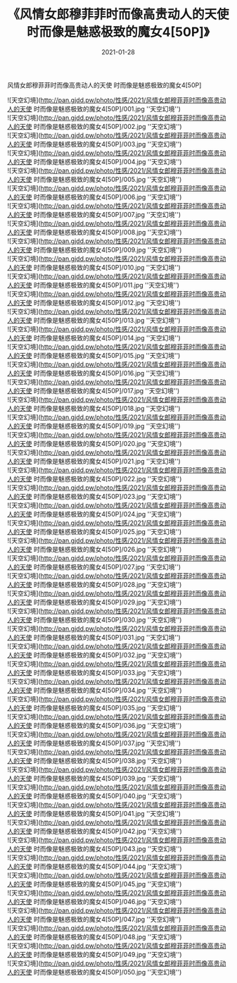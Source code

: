 ﻿---
layout: post
title:  《风情女郎穆菲菲时而像高贵动人的天使 时而像是魅惑极致的魔女4[50P]》
date:   2021-01-28
img: http://pan.gjdd.pw/photo/性感/2021/风情女郎穆菲菲时而像高贵动人的天使 时而像是魅惑极致的魔女4[50P]/000.jpg
categories: [美女, 性感, 泳衣]
---

风情女郎穆菲菲时而像高贵动人的天使 时而像是魅惑极致的魔女4[50P]



![天空幻境](http://pan.gjdd.pw/photo/性感/2021/风情女郎穆菲菲时而像高贵动人的天使 时而像是魅惑极致的魔女4[50P]/001.jpg ''天空幻境'') <br>
![天空幻境](http://pan.gjdd.pw/photo/性感/2021/风情女郎穆菲菲时而像高贵动人的天使 时而像是魅惑极致的魔女4[50P]/002.jpg ''天空幻境'') <br>
![天空幻境](http://pan.gjdd.pw/photo/性感/2021/风情女郎穆菲菲时而像高贵动人的天使 时而像是魅惑极致的魔女4[50P]/003.jpg ''天空幻境'') <br>
![天空幻境](http://pan.gjdd.pw/photo/性感/2021/风情女郎穆菲菲时而像高贵动人的天使 时而像是魅惑极致的魔女4[50P]/004.jpg ''天空幻境'') <br>
![天空幻境](http://pan.gjdd.pw/photo/性感/2021/风情女郎穆菲菲时而像高贵动人的天使 时而像是魅惑极致的魔女4[50P]/005.jpg ''天空幻境'') <br>
![天空幻境](http://pan.gjdd.pw/photo/性感/2021/风情女郎穆菲菲时而像高贵动人的天使 时而像是魅惑极致的魔女4[50P]/006.jpg ''天空幻境'') <br>
![天空幻境](http://pan.gjdd.pw/photo/性感/2021/风情女郎穆菲菲时而像高贵动人的天使 时而像是魅惑极致的魔女4[50P]/007.jpg ''天空幻境'') <br>
![天空幻境](http://pan.gjdd.pw/photo/性感/2021/风情女郎穆菲菲时而像高贵动人的天使 时而像是魅惑极致的魔女4[50P]/008.jpg ''天空幻境'') <br>
![天空幻境](http://pan.gjdd.pw/photo/性感/2021/风情女郎穆菲菲时而像高贵动人的天使 时而像是魅惑极致的魔女4[50P]/009.jpg ''天空幻境'') <br>
![天空幻境](http://pan.gjdd.pw/photo/性感/2021/风情女郎穆菲菲时而像高贵动人的天使 时而像是魅惑极致的魔女4[50P]/010.jpg ''天空幻境'') <br>
![天空幻境](http://pan.gjdd.pw/photo/性感/2021/风情女郎穆菲菲时而像高贵动人的天使 时而像是魅惑极致的魔女4[50P]/011.jpg ''天空幻境'') <br>
![天空幻境](http://pan.gjdd.pw/photo/性感/2021/风情女郎穆菲菲时而像高贵动人的天使 时而像是魅惑极致的魔女4[50P]/012.jpg ''天空幻境'') <br>
![天空幻境](http://pan.gjdd.pw/photo/性感/2021/风情女郎穆菲菲时而像高贵动人的天使 时而像是魅惑极致的魔女4[50P]/013.jpg ''天空幻境'') <br>
![天空幻境](http://pan.gjdd.pw/photo/性感/2021/风情女郎穆菲菲时而像高贵动人的天使 时而像是魅惑极致的魔女4[50P]/014.jpg ''天空幻境'') <br>
![天空幻境](http://pan.gjdd.pw/photo/性感/2021/风情女郎穆菲菲时而像高贵动人的天使 时而像是魅惑极致的魔女4[50P]/015.jpg ''天空幻境'') <br>
![天空幻境](http://pan.gjdd.pw/photo/性感/2021/风情女郎穆菲菲时而像高贵动人的天使 时而像是魅惑极致的魔女4[50P]/016.jpg ''天空幻境'') <br>
![天空幻境](http://pan.gjdd.pw/photo/性感/2021/风情女郎穆菲菲时而像高贵动人的天使 时而像是魅惑极致的魔女4[50P]/017.jpg ''天空幻境'') <br>
![天空幻境](http://pan.gjdd.pw/photo/性感/2021/风情女郎穆菲菲时而像高贵动人的天使 时而像是魅惑极致的魔女4[50P]/018.jpg ''天空幻境'') <br>
![天空幻境](http://pan.gjdd.pw/photo/性感/2021/风情女郎穆菲菲时而像高贵动人的天使 时而像是魅惑极致的魔女4[50P]/019.jpg ''天空幻境'') <br>
![天空幻境](http://pan.gjdd.pw/photo/性感/2021/风情女郎穆菲菲时而像高贵动人的天使 时而像是魅惑极致的魔女4[50P]/020.jpg ''天空幻境'') <br>
![天空幻境](http://pan.gjdd.pw/photo/性感/2021/风情女郎穆菲菲时而像高贵动人的天使 时而像是魅惑极致的魔女4[50P]/021.jpg ''天空幻境'') <br>
![天空幻境](http://pan.gjdd.pw/photo/性感/2021/风情女郎穆菲菲时而像高贵动人的天使 时而像是魅惑极致的魔女4[50P]/022.jpg ''天空幻境'') <br>
![天空幻境](http://pan.gjdd.pw/photo/性感/2021/风情女郎穆菲菲时而像高贵动人的天使 时而像是魅惑极致的魔女4[50P]/023.jpg ''天空幻境'') <br>
![天空幻境](http://pan.gjdd.pw/photo/性感/2021/风情女郎穆菲菲时而像高贵动人的天使 时而像是魅惑极致的魔女4[50P]/024.jpg ''天空幻境'') <br>
![天空幻境](http://pan.gjdd.pw/photo/性感/2021/风情女郎穆菲菲时而像高贵动人的天使 时而像是魅惑极致的魔女4[50P]/025.jpg ''天空幻境'') <br>
![天空幻境](http://pan.gjdd.pw/photo/性感/2021/风情女郎穆菲菲时而像高贵动人的天使 时而像是魅惑极致的魔女4[50P]/026.jpg ''天空幻境'') <br>
![天空幻境](http://pan.gjdd.pw/photo/性感/2021/风情女郎穆菲菲时而像高贵动人的天使 时而像是魅惑极致的魔女4[50P]/027.jpg ''天空幻境'') <br>
![天空幻境](http://pan.gjdd.pw/photo/性感/2021/风情女郎穆菲菲时而像高贵动人的天使 时而像是魅惑极致的魔女4[50P]/028.jpg ''天空幻境'') <br>
![天空幻境](http://pan.gjdd.pw/photo/性感/2021/风情女郎穆菲菲时而像高贵动人的天使 时而像是魅惑极致的魔女4[50P]/029.jpg ''天空幻境'') <br>
![天空幻境](http://pan.gjdd.pw/photo/性感/2021/风情女郎穆菲菲时而像高贵动人的天使 时而像是魅惑极致的魔女4[50P]/030.jpg ''天空幻境'') <br>
![天空幻境](http://pan.gjdd.pw/photo/性感/2021/风情女郎穆菲菲时而像高贵动人的天使 时而像是魅惑极致的魔女4[50P]/031.jpg ''天空幻境'') <br>
![天空幻境](http://pan.gjdd.pw/photo/性感/2021/风情女郎穆菲菲时而像高贵动人的天使 时而像是魅惑极致的魔女4[50P]/032.jpg ''天空幻境'') <br>
![天空幻境](http://pan.gjdd.pw/photo/性感/2021/风情女郎穆菲菲时而像高贵动人的天使 时而像是魅惑极致的魔女4[50P]/033.jpg ''天空幻境'') <br>
![天空幻境](http://pan.gjdd.pw/photo/性感/2021/风情女郎穆菲菲时而像高贵动人的天使 时而像是魅惑极致的魔女4[50P]/034.jpg ''天空幻境'') <br>
![天空幻境](http://pan.gjdd.pw/photo/性感/2021/风情女郎穆菲菲时而像高贵动人的天使 时而像是魅惑极致的魔女4[50P]/035.jpg ''天空幻境'') <br>
![天空幻境](http://pan.gjdd.pw/photo/性感/2021/风情女郎穆菲菲时而像高贵动人的天使 时而像是魅惑极致的魔女4[50P]/036.jpg ''天空幻境'') <br>
![天空幻境](http://pan.gjdd.pw/photo/性感/2021/风情女郎穆菲菲时而像高贵动人的天使 时而像是魅惑极致的魔女4[50P]/037.jpg ''天空幻境'') <br>
![天空幻境](http://pan.gjdd.pw/photo/性感/2021/风情女郎穆菲菲时而像高贵动人的天使 时而像是魅惑极致的魔女4[50P]/038.jpg ''天空幻境'') <br>
![天空幻境](http://pan.gjdd.pw/photo/性感/2021/风情女郎穆菲菲时而像高贵动人的天使 时而像是魅惑极致的魔女4[50P]/039.jpg ''天空幻境'') <br>
![天空幻境](http://pan.gjdd.pw/photo/性感/2021/风情女郎穆菲菲时而像高贵动人的天使 时而像是魅惑极致的魔女4[50P]/040.jpg ''天空幻境'') <br>
![天空幻境](http://pan.gjdd.pw/photo/性感/2021/风情女郎穆菲菲时而像高贵动人的天使 时而像是魅惑极致的魔女4[50P]/041.jpg ''天空幻境'') <br>
![天空幻境](http://pan.gjdd.pw/photo/性感/2021/风情女郎穆菲菲时而像高贵动人的天使 时而像是魅惑极致的魔女4[50P]/042.jpg ''天空幻境'') <br>
![天空幻境](http://pan.gjdd.pw/photo/性感/2021/风情女郎穆菲菲时而像高贵动人的天使 时而像是魅惑极致的魔女4[50P]/043.jpg ''天空幻境'') <br>
![天空幻境](http://pan.gjdd.pw/photo/性感/2021/风情女郎穆菲菲时而像高贵动人的天使 时而像是魅惑极致的魔女4[50P]/044.jpg ''天空幻境'') <br>
![天空幻境](http://pan.gjdd.pw/photo/性感/2021/风情女郎穆菲菲时而像高贵动人的天使 时而像是魅惑极致的魔女4[50P]/045.jpg ''天空幻境'') <br>
![天空幻境](http://pan.gjdd.pw/photo/性感/2021/风情女郎穆菲菲时而像高贵动人的天使 时而像是魅惑极致的魔女4[50P]/046.jpg ''天空幻境'') <br>
![天空幻境](http://pan.gjdd.pw/photo/性感/2021/风情女郎穆菲菲时而像高贵动人的天使 时而像是魅惑极致的魔女4[50P]/047.jpg ''天空幻境'') <br>
![天空幻境](http://pan.gjdd.pw/photo/性感/2021/风情女郎穆菲菲时而像高贵动人的天使 时而像是魅惑极致的魔女4[50P]/048.jpg ''天空幻境'') <br>
![天空幻境](http://pan.gjdd.pw/photo/性感/2021/风情女郎穆菲菲时而像高贵动人的天使 时而像是魅惑极致的魔女4[50P]/049.jpg ''天空幻境'') <br>
![天空幻境](http://pan.gjdd.pw/photo/性感/2021/风情女郎穆菲菲时而像高贵动人的天使 时而像是魅惑极致的魔女4[50P]/050.jpg ''天空幻境'') <br>